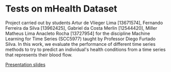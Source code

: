 # Tests on mHealth Dataset

Project carried out by students Artur de Vlieger Lima [13671574], Fernando Ferreira da Silva [13962425], Gabriel da Costa Merlin [12544420], Miller Matheus Lima Anacleto Rocha [13727954] for the discipline Machine Learning for Time Series (SCC5977) taught by Professor Diego Furtado Silva. In this work, we evaluate the performance of different time series methods to try to predict an individual's health conditions from a time series that represents their blood flow.

[Presentation slides](https://www.canva.com/design/DAF2By_49mE/myKIGTfiKyVnGruNrqJd6g/edit?utm_content=DAF2By_49mE&utm_campaign=designshare&utm_medium=link2&utm_source=sharebutton)
